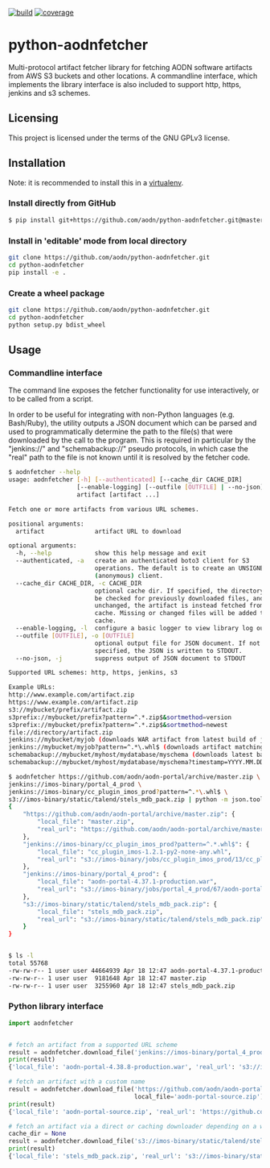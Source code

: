 [![build](https://travis-ci.org/aodn/python-aodnfetcher.png)](https://travis-ci.org/aodn/python-aodnfetcher)
[![coverage](https://codecov.io/gh/aodn/python-aodnfetcher/branch/master/graph/badge.svg)](https://codecov.io/gh/aodn/python-aodnfetcher)

# python-aodnfetcher
Multi-protocol artifact fetcher library for fetching AODN software artifacts from AWS S3 buckets and other locations. A commandline interface, which implements the library interface is also included to support http, https, jenkins and s3 schemes.

## Licensing
This project is licensed under the terms of the GNU GPLv3 license.

## Installation
Note: it is recommended to install this in a [virtualenv](https://virtualenv.pypa.io/en/stable/).

### Install directly from GitHub
```bash
$ pip install git+https://github.com/aodn/python-aodnfetcher.git@master
```

### Install in 'editable' mode from local directory
```bash
git clone https://github.com/aodn/python-aodnfetcher.git
cd python-aodnfetcher
pip install -e .
```

### Create a wheel package
```bash
git clone https://github.com/aodn/python-aodnfetcher.git
cd python-aodnfetcher
python setup.py bdist_wheel
```

## Usage

### Commandline interface

The command line exposes the fetcher functionality for use interactively, or to be called from a script.

In order to be useful for integrating with non-Python languages (e.g. Bash/Ruby), the utility outputs a JSON document
which can be parsed and used to programmatically determine the path to the file(s) that were downloaded by the call to
the program. This is required in particular by the "jenkins://" and "schemabackup://" pseudo protocols, in which case
the "real" path to the file is not known until it is resolved by the fetcher code.

```bash
$ aodnfetcher --help
usage: aodnfetcher [-h] [--authenticated] [--cache_dir CACHE_DIR]
                   [--enable-logging] [--outfile [OUTFILE] | --no-json]
                   artifact [artifact ...]

Fetch one or more artifacts from various URL schemes.

positional arguments:
  artifact              artifact URL to download

optional arguments:
  -h, --help            show this help message and exit
  --authenticated, -a   create an authenticated boto3 client for S3
                        operations. The default is to create an UNSIGNED
                        (anonymous) client.
  --cache_dir CACHE_DIR, -c CACHE_DIR
                        optional cache dir. If specified, the directory will
                        be checked for previously downloaded files, and if
                        unchanged, the artifact is instead fetched from the
                        cache. Missing or changed files will be added to the
                        cache.
  --enable-logging, -l  configure a basic logger to view library log output
  --outfile [OUTFILE], -o [OUTFILE]
                        optional output file for JSON document. If not
                        specified, the JSON is written to STDOUT.
  --no-json, -j         suppress output of JSON document to STDOUT

Supported URL schemes: http, https, jenkins, s3

Example URLs:
http://www.example.com/artifact.zip
https://www.example.com/artifact.zip
s3://mybucket/prefix/artifact.zip
s3prefix://mybucket/prefix?pattern=^.*.zip$&sortmethod=version
s3prefix://mybucket/prefix?pattern=^.*.zip$&sortmethod=newest
file://directory/artifact.zip
jenkins://mybucket/myjob (downloads WAR artifact from latest build of job)
jenkins://mybucket/myjob?pattern=^.*\.whl$ (downloads artifact matching given pattern from latest build of job)
schemabackup://mybucket/myhost/mydatabase/myschema (downloads latest backup timestamp)
schemabackup://mybucket/myhost/mydatabase/myschema?timestamp=YYYY.MM.DD.hh.mm.ss (downloads the backup with the corresponding timestamp)

```

```bash
$ aodnfetcher https://github.com/aodn/aodn-portal/archive/master.zip \
jenkins://imos-binary/portal_4_prod \
jenkins://imos-binary/cc_plugin_imos_prod?pattern=^.*\.whl$ \
s3://imos-binary/static/talend/stels_mdb_pack.zip | python -m json.tool
{
    "https://github.com/aodn/aodn-portal/archive/master.zip": {
        "local_file": "master.zip",
        "real_url": "https://github.com/aodn/aodn-portal/archive/master.zip"
    },
    "jenkins://imos-binary/cc_plugin_imos_prod?pattern=^.*.whl$": {
        "local_file": "cc_plugin_imos-1.2.1-py2-none-any.whl",
        "real_url": "s3://imos-binary/jobs/cc_plugin_imos_prod/13/cc_plugin_imos-1.2.1-py2-none-any.whl"
    },
    "jenkins://imos-binary/portal_4_prod": {
        "local_file": "aodn-portal-4.37.1-production.war",
        "real_url": "s3://imos-binary/jobs/portal_4_prod/67/aodn-portal-4.37.1-production.war"
    },
    "s3://imos-binary/static/talend/stels_mdb_pack.zip": {
        "local_file": "stels_mdb_pack.zip",
        "real_url": "s3://imos-binary/static/talend/stels_mdb_pack.zip"
    }
}


$ ls -l
total 55768
-rw-rw-r-- 1 user user 44664939 Apr 18 12:47 aodn-portal-4.37.1-production.war
-rw-rw-r-- 1 user user  9181648 Apr 18 12:47 master.zip
-rw-rw-r-- 1 user user  3255960 Apr 18 12:47 stels_mdb_pack.zip
```

### Python library interface

```python
import aodnfetcher


# fetch an artifact from a supported URL scheme
result = aodnfetcher.download_file('jenkins://imos-binary/portal_4_prod')
print(result)
{'local_file': 'aodn-portal-4.38.8-production.war', 'real_url': 's3://imos-binary/jobs/portal_4_prod/70/aodn-portal-4.38.8-production.war'}

# fetch an artifact with a custom name
result = aodnfetcher.download_file('https://github.com/aodn/aodn-portal/archive/master.zip',
                                   local_file='aodn-portal-source.zip')
print(result)
{'local_file': 'aodn-portal-source.zip', 'real_url': 'https://github.com/aodn/aodn-portal/archive/master.zip'}

# fetch an artifact via a direct or caching downloader depending on a whether cache_dir is supplied
cache_dir = None
result = aodnfetcher.download_file('s3://imos-binary/static/talend/stels_mdb_pack.zip', cache_dir=cache_dir)
print(result)
{'local_file': 'stels_mdb_pack.zip', 'real_url': 's3://imos-binary/static/talend/stels_mdb_pack.zip'}
```

